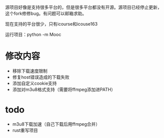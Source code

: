 源项目好像是支持很多平台的，但是很多平台都没有开源。源项目已经停止更新，这个fork修修bug。有问题可以邮箱求助。

现在支持的平台很少，只有icourse和icouse163

运行项目：python -m Mooc

# 修改内容
- 移除下载速度限制
- 修复host错误造成的下载失败
- 添加自定义cookie支持
- 添加对m3u8格式支持（需要将ffmpeg添加进PATH）

# todo
- m3u8下载加速（自己下载后用ffmpeg合并）
- rust重写项目
